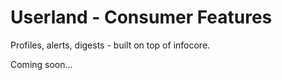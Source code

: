 # Userland - Consumer Features

Profiles, alerts, digests - built on top of infocore.

Coming soon...
